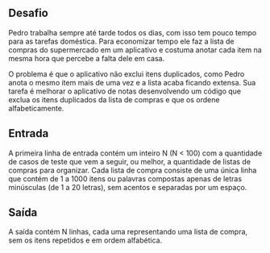 ## Desafio

Pedro trabalha sempre até tarde todos os dias, com isso tem pouco tempo
para as tarefas doméstica. Para economizar tempo ele faz a lista de compras
do supermercado em um aplicativo e costuma anotar cada item na mesma hora que
percebe a falta dele em casa.

O problema é que o aplicativo não exclui itens duplicados, como Pedro anota o
mesmo item mais de uma vez e a lista acaba ficando extensa. Sua tarefa é
melhorar o aplicativo de notas desenvolvendo um código que exclua os itens
duplicados da lista de compras e que os ordene alfabeticamente.

## Entrada

A primeira linha de entrada contém um inteiro N (N < 100) com a quantidade de
casos de teste que vem a seguir, ou melhor, a quantidade de listas de compras
para organizar. Cada lista de compra consiste de uma única linha que contém de
1 a 1000 itens ou palavras compostas apenas de letras minúsculas (de 1 a 20
  letras), sem acentos e separadas por um espaço.

## Saída

A saída contém N linhas, cada uma representando uma lista de compra, sem os
itens repetidos e em ordem alfabética.